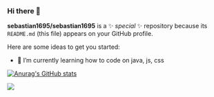 ### Hi there 👋


**sebastian1695/sebastian1695** is a ✨ _special_ ✨ repository because its `README.md` (this file) appears on your GitHub profile.

Here are some ideas to get you started:

- 🌱 I’m currently learning how to code on java, js, css 

[![Anurag's GitHub stats](https://github-readme-stats.vercel.app/api?username=sebastian1695)](https://github.com/sebastian1695/github-readme-stats)

<img src="https://cdn.jsdelivr.net/gh/devicons/devicon/icons/apple/apple-original.svg" />
          
